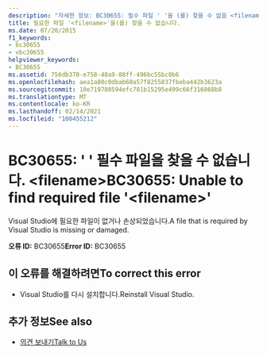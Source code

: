 ```yaml
---
description: "자세한 정보: BC30655: 필수 파일 ' '을 (를) 찾을 수 없음 <filename>"
title: 필요한 파일 '<filename>'을(를) 찾을 수 없습니다.
ms.date: 07/20/2015
f1_keywords:
- bc30655
- vbc30655
helpviewer_keywords:
- BC30655
ms.assetid: 756db378-e758-48a9-88ff-496bc55bc0b6
ms.openlocfilehash: aea1a80c0dbab60a57f8255837fbeba442b3623a
ms.sourcegitcommit: 10e719780594efc781b15295e499c66f316068b8
ms.translationtype: MT
ms.contentlocale: ko-KR
ms.lasthandoff: 02/14/2021
ms.locfileid: "100455212"
---
```

# <a name="bc30655-unable-to-find-required-file-filename"></a><span data-ttu-id="695df-103">BC30655: ' ' 필수 파일을 찾을 수 없습니다. \<filename></span><span class="sxs-lookup"><span data-stu-id="695df-103">BC30655: Unable to find required file '\<filename>'</span></span>

<span data-ttu-id="695df-104">Visual Studio에 필요한 파일이 없거나 손상되었습니다.</span><span class="sxs-lookup"><span data-stu-id="695df-104">A file that is required by Visual Studio is missing or damaged.</span></span>

 <span data-ttu-id="695df-105">**오류 ID:** BC30655</span><span class="sxs-lookup"><span data-stu-id="695df-105">**Error ID:** BC30655</span></span>

## <a name="to-correct-this-error"></a><span data-ttu-id="695df-106">이 오류를 해결하려면</span><span class="sxs-lookup"><span data-stu-id="695df-106">To correct this error</span></span>

- <span data-ttu-id="695df-107">Visual Studio를 다시 설치합니다.</span><span class="sxs-lookup"><span data-stu-id="695df-107">Reinstall Visual Studio.</span></span>

## <a name="see-also"></a><span data-ttu-id="695df-108">추가 정보</span><span class="sxs-lookup"><span data-stu-id="695df-108">See also</span></span>

- [<span data-ttu-id="695df-109">의견 보내기</span><span class="sxs-lookup"><span data-stu-id="695df-109">Talk to Us</span></span>](/visualstudio/ide/feedback-options)
